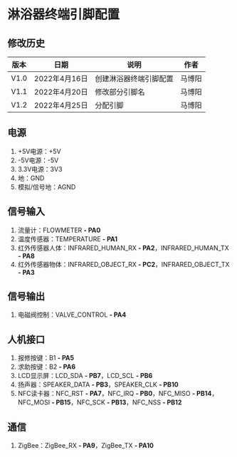 # 淋浴器终端引脚配置  

## 修改历史  
|版本|日期|说明|作者|  
|----|----|----|----|  
|V1.0|2022年4月16日|创建淋浴器终端引脚配置|马博阳|  
|V1.1|2022年4月20日|修改部分引脚名|马博阳|  
|V1.2|2022年4月25日|分配引脚|马博阳|  

## 电源  
1. +5V电源：+5V  
2. -5V电源：-5V  
3. 3.3V电源：3V3  
4. 地：GND  
5. 模拟/信号地：AGND  

## 信号输入  
1. 流量计：FLOWMETER **- PA0**  
2. 温度传感器：TEMPERATURE  **- PA1**  
3. 红外传感器人体：INFRARED_HUMAN_RX **- PA2**，INFRARED_HUMAN_TX  **- PA8**  
4. 红外传感器物体：INFRARED_OBJECT_RX **- PC2**，INFRARED_OBJECT_TX **- PA3**  

## 信号输出  
1. 电磁阀控制：VALVE_CONTROL **- PA4**  

## 人机接口  
1. 报修按键：B1 **- PA5**  
2. 求助按键：B2 **- PA6**  
3. LCD显示屏：LCD_SDA **- PB7**，LCD_SCL **- PB6**  
4. 扬声器：SPEAKER_DATA **- PB3**，SPEAKER_CLK **- PB10**  
5. NFC读卡器：NFC_RST  **- PA7**，NFC_IRQ **- PB0**，NFC_MISO **- PB14**，NFC_MOSI **- PB15**，NFC_SCK **- PB13**，NFC_NSS **- PB12**  

## 通信  
1. ZigBee：ZigBee_RX **- PA9**，ZigBee_TX **- PA10**  

